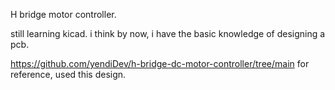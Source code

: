 H bridge motor controller.


still learning kicad.
i think by now, i have the basic knowledge of designing a pcb.


https://github.com/yendiDev/h-bridge-dc-motor-controller/tree/main 
for reference, used this design. 
